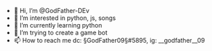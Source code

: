 - 👋 Hi, I’m @GodFather-DEv
- 👀 I’m interested in python, js, songs
- 🌱 I’m currently learning python
- 💞️ I’m trying to create a game bot
- 📫 How to reach me dc: §GodFather09§#5895, ig: __godfather__09

<!---
GodFather-DEv/GodFather-DEv is a ✨ special ✨ repository because its `README.md` (this file) appears on your GitHub profile.
You can click the Preview link to take a look at your changes.
--->
